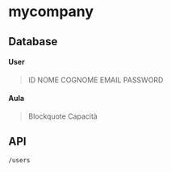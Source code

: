 # mycompany

## Database

#### User
> ID
> NOME
> COGNOME
> EMAIL
> PASSWORD

#### Aula

> Blockquote
> Capacità

## API
    /users



<!--stackedit_data:
eyJoaXN0b3J5IjpbLTExNjA4MDU1NzksLTE2Mjk4NTA1NjcsOD
A2ODUzMTc0XX0=
-->
